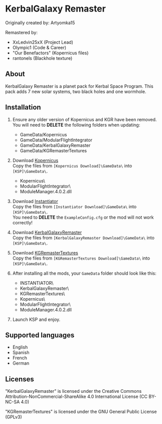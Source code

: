 KerbalGalaxy Remaster
=====================

Originally created by: Artyomka15

Remastered by:
* XxLedvin25xX      (Project Lead)
* Olympic1          (Code & Career)
* "Our Benefactors" (Kopernicus files)
* rantonels         (Blackhole texture)

About
-----
KerbalGalaxy Remaster is a planet pack for Kerbal Space Program. This pack adds 7 new solar systems, two black holes and one wormhole.

[comment]: <> (Place galaxy structure here - or a link to it)

Installation
------------
1. Ensure any older version of Kopernicus and KGR have been removed.  
   You will need to **DELETE** the following folders when updating:
   * GameData/Kopernicus
   * GameData/ModularFlightIntegrator
   * GameData/KerbalGalaxyRemaster
   * GameData/KGRemasterTextures

2. Download [Kopernicus](https://github.com/Kopernicus/Kopernicus/releases/)  
   Copy the files from `[Kopernicus Download]\GameData\` into `[KSP]\GameData\`.
   * Kopernicus\
   * ModularFlightIntegrator\
   * ModuleManager.4.0.2.dll

3. Download [Instantiator](https://spacedock.info/mod/1624)  
   Copy the files from `[Instantiator Download]\GameData\` into `[KSP]\GameData\`.  
   You need to **DELETE** the `ExampleConfig.cfg` or the mod will not work correctly!

4. Download [KerbalGalaxyRemaster](https://spacedock.info/mod/2146)  
   Copy the files from `[KerbalGalaxyRemaster Download]\GameData\` into `[KSP]\GameData\`.

5. Download [KGRemasterTextures]()  
   Copy the files from `[KGRemasterTextures Download]\GameData\` into `[KSP]\GameData\`.

6. After installing all the mods, your `GameData` folder should look like this:
   * INSTANTIATOR\
   * KerbalGalaxyRemaster\
   * KGRemasterTextures\
   * Kopernicus\
   * ModularFlightIntegrator\
   * ModuleManager.4.0.2.dll

7. Launch KSP and enjoy.

Supported languages
-------------------
* English
* Spanish
* French
* German

Licenses
--------
"KerbalGalaxyRemaster" is licensed under the Creative Commons Attribution-NonCommercial-ShareAlike 4.0 International License (CC BY-NC-SA 4.0)

"KGRemasterTextures" is licensed under the GNU General Public License (GPLv3)
